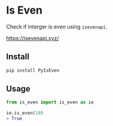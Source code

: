 # Is Even

Check if interger is even using `isevenapi`.

https://isevenapi.xyz/

## Install

```bash
pip install PyIsEven
```

## Usage

```python
from is_even import is_even as ie

ie.is_even(10)
> True
```